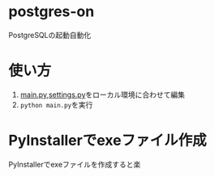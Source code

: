 # postgres-on

PostgreSQLの起動自動化

# 使い方

1. [main.py](main.py),[settings.py](settings.py)をローカル環境に合わせて編集
2. ```python main.py```を実行


# PyInstallerでexeファイル作成

PyInstallerでexeファイルを作成すると楽